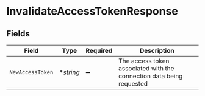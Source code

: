 # InvalidateAccessTokenResponse


## Fields

| Field                                                                | Type                                                                 | Required                                                             | Description                                                          |
| -------------------------------------------------------------------- | -------------------------------------------------------------------- | -------------------------------------------------------------------- | -------------------------------------------------------------------- |
| `NewAccessToken`                                                     | **string*                                                            | :heavy_minus_sign:                                                   | The access token associated with the connection data being requested |
